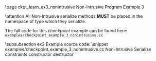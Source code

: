 \page ckpt_learn_ex3_nonintrusive Non-Intrusive Program Example 3

\attention All Non-Intrusive serialize methods <b>MUST</b> be placed in the namespace of type which they serialize.

The full code for this *checkpoint* example can be found here:
`examples/checkpoint_example_3_nonintrusive.cc`

\subsubsection ex3 Example source code:
\snippet examples/checkpoint_example_3_nonintrusive.cc Non-Intrusive Serialize constraints constructor destructor
